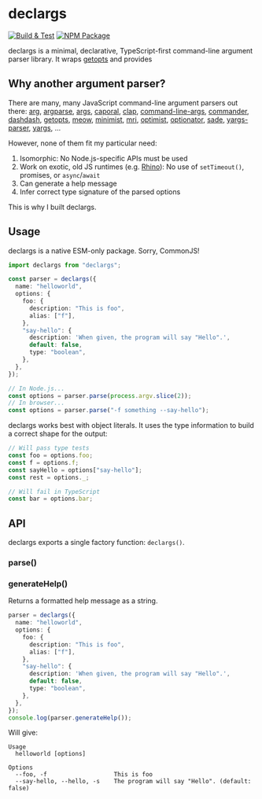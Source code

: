 # declargs

[![Build & Test](https://github.com/pastelmind/declargs/actions/workflows/build.yml/badge.svg)](https://github.com/pastelmind/declargs/actions/workflows/build.yml) [![NPM Package](https://badgen.net/npm/v/declargs)](https://badgen.net/npm/v/declargs)

declargs is a minimal, declarative, TypeScript-first command-line argument parser library. It wraps [getopts] and provides

## Why another argument parser?

There are many, many JavaScript command-line argument parsers out there:
[arg], [argparse], [args], [caporal], [clap], [command-line-args], [commander], [dashdash], [getopts], [meow], [minimist], [mri], [optimist], [optionator], [sade], [yargs-parser], [yargs], ...

However, none of them fit my particular need:

1. Isomorphic: No Node.js-specific APIs must be used
2. Work on exotic, old JS runtimes (e.g. [Rhino]): No use of `setTimeout()`, promises, or `async`/`await`
3. Can generate a help message
4. Infer correct type signature of the parsed options

This is why I built declargs.

[rhino]: https://github.com/mozilla/rhino
[arg]: https://github.com/vercel/arg/
[argparse]: https://github.com/nodeca/argparse/
[args]: https://github.com/leo/args/
[caporal]: https://github.com/mattallty/Caporal.js/
[clap]: https://github.com/lahmatiy/clap/
[command-line-args]: https://github.com/75lb/command-line-args/
[commander]: https://github.com/tj/commander.js/
[dashdash]: https://github.com/trentm/node-dashdash/
[getopts]: https://github.com/jorgebucaran/getopts/
[meow]: https://github.com/sindresorhus/meow/
[minimist]: https://github.com/substack/minimist/
[mri]: https://github.com/lukeed/mri/
[optimist]: https://github.com/substack/node-optimist/
[optionator]: https://github.com/gkz/optionator/
[sade]: https://github.com/lukeed/sade/
[yargs-parser]: https://github.com/yargs/yargs-parser/
[yargs]: https://github.com/yargs/yargs/

## Usage

declargs is a native ESM-only package. Sorry, CommonJS!

```ts
import declargs from "declargs";

const parser = declargs({
  name: "helloworld",
  options: {
    foo: {
      description: "This is foo",
      alias: ["f"],
    },
    "say-hello": {
      description: 'When given, the program will say "Hello".',
      default: false,
      type: "boolean",
    },
  },
});

// In Node.js...
const options = parser.parse(process.argv.slice(2));
// In browser...
const options = parser.parse("-f something --say-hello");
```

declargs works best with object literals. It uses the type information to build a correct shape for the output:

```ts
// Will pass type tests
const foo = options.foo;
const f = options.f;
const sayHello = options["say-hello"];
const rest = options._;

// Will fail in TypeScript
const bar = options.bar;
```

## API

declargs exports a single factory function: `declargs()`.

### parse()

### generateHelp()

Returns a formatted help message as a string.

```ts
parser = declargs({
  name: "helloworld",
  options: {
    foo: {
      description: "This is foo",
      alias: ["f"],
    },
    "say-hello": {
      description: 'When given, the program will say "Hello".',
      default: false,
      type: "boolean",
    },
  },
});
console.log(parser.generateHelp());
```

Will give:

```
Usage
  helloworld [options]

Options
  --foo, -f                   This is foo
  --say-hello, --hello, -s    The program will say "Hello". (default: false)
```
